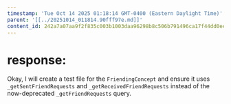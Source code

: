 ```yaml
---
timestamp: 'Tue Oct 14 2025 01:18:14 GMT-0400 (Eastern Daylight Time)'
parent: '[[../20251014_011814.90fff97e.md]]'
content_id: 242a7a07aa9f2f835c003b1003daa96298b8c506b791496ca17f44dd0ee8b51e
---
```


# response:

Okay, I will create a test file for the `FriendingConcept` and ensure it uses `_getSentFriendRequests` and `_getReceivedFriendRequests` instead of the now-deprecated `_getFriendRequests` query.

